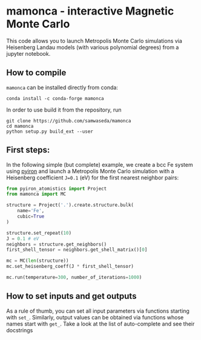 # mamonca - interactive Magnetic Monte Carlo

This code allows you to launch Metropolis Monte Carlo simulations via Heisenberg Landau models (with various polynomial degrees) from a jupyter notebook.

## How to compile

`mamonca` can be installed directly from conda:

```
conda install -c conda-forge mamonca
```
In order to use build it from the repository, run
```
git clone https://github.com/samwaseda/mamonca
cd mamonca
python setup.py build_ext --user
```

## First steps:

In the following simple (but complete) example, we create a bcc Fe system using [pyiron](http://github.com/pyiron/pyiron) and launch a Metropolis Monte Carlo simulation with a Heisenberg coefficient `J=0.1` (eV) for the first nearest neighbor pairs:

```python
from pyiron_atomistics import Project
from mamonca import MC

structure = Project('.').create.structure.bulk(
    name='Fe',
    cubic=True
)

structure.set_repeat(10)
J = 0.1 # eV
neighbors = structure.get_neighbors()
first_shell_tensor = neighbors.get_shell_matrix()[0]

mc = MC(len(structure))
mc.set_heisenberg_coeff(J * first_shell_tensor)

mc.run(temperature=300, number_of_iterations=1000)
```

## How to set inputs and get outputs

As a rule of thumb, you can set all input parameters via functions starting with `set_`. Similarly, output values can be obtained via functions whose names start with `get_`. Take a look at the list of auto-complete and see their docstrings
